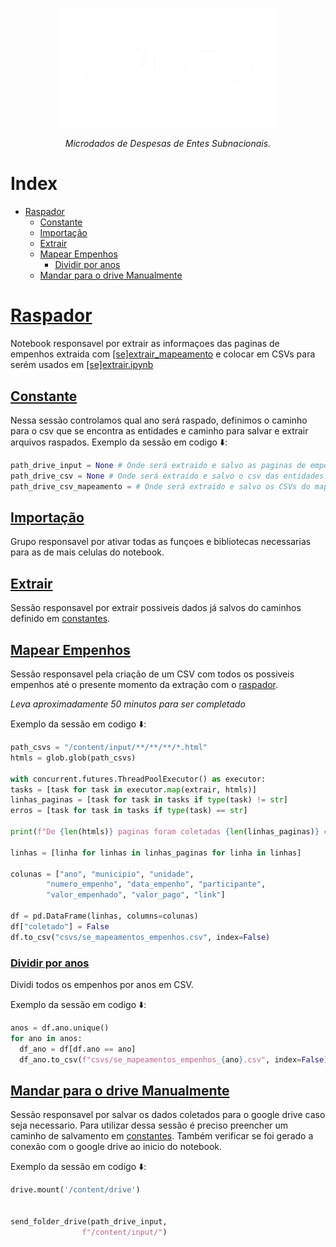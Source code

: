 <!-- Header -->
<p align="center">
   <a href="https://basedosdados.org">
    <picture>
      <source media="(prefers-color-scheme: dark)" srcset="/docs/images/logo1_mides_white.png">
      <source media="(prefers-color-scheme: light)" srcset="/docs/images/logo1_mides_black.png">
      <img src="/docs/images/logo1_mides_white.png" width="340" alt="MiDES">
  </picture>
  </a>
</p>

<p align="center">
    <em>Microdados de Despesas de Entes Subnacionais.</em>
</p>

# Index

- [Raspador](#raspador)
  - [Constante](#constante)
  - [Importação](#importação)
  - [Extrair](#extrair)
  - [Mapear Empenhos](#mapear-empenhos)
     - [Dividir por anos](#dividir-por-anos)
  - [Mandar para o drive Manualmente](#mandar-para-o-drive-manualmente)
 
# [Raspador][raspador]

Notebook responsavel por extrair as informaçoes das paginas de empenhos extraida com [[se]extrair_mapeamento][extrair-mapa] e colocar em CSVs para serém usados em [[se]extrair.ipynb][main-extrair]
   
## [Constante][constante]
  
  Nessa sessão controlamos qual ano será raspado, definimos o caminho para o csv que se encontra as entidades e caminho para salvar e extrair arquivos raspados.
  Exemplo da sessão em codigo ⬇️:
   ```py
   path_drive_input = None # Onde será extraido e salvo as paginas de empenho
   path_drive_csv = None # Onde será extraido e salvo o csv das entidades
   path_drive_csv_mapeamento = # Onde será extraido e salvo os CSVs do mapeamento dos empenhos
   ```
## [Importação][importação]
  Grupo responsavel por ativar todas as funçoes e bibliotecas necessarias para as de mais celulas do notebook.

## [Extrair][extrair]
  Sessão responsavel por extrair possiveis dados já salvos do caminhos definido em [constantes][constante].

## [Mapear Empenhos][mapear]

  Sessão responsavel pela criação de um CSV com todos os possiveis empenhos até o presente momento da extração com o [raspador][extrair-mapa].
  
  *Leva aproximadamente 50 minutos para ser completado*
  
  Exemplo da sessão em codigo ⬇️:
   ```py
path_csvs = "/content/input/**/**/**/*.html"
htmls = glob.glob(path_csvs)

with concurrent.futures.ThreadPoolExecutor() as executor:
  tasks = [task for task in executor.map(extrair, htmls)]
  linhas_paginas = [task for task in tasks if type(task) != str]
  erros = [task for task in tasks if type(task) == str]

print(f"De {len(htmls)} paginas foram coletadas {len(linhas_paginas)} com sucesso")

linhas = [linha for linhas in linhas_paginas for linha in linhas]

colunas = ["ano", "municipio", "unidade",
           "numero_empenho", "data_empenho", "participante",
           "valor_empenhado", "valor_pago", "link"]

df = pd.DataFrame(linhas, columns=colunas)
df["coletado"] = False
df.to_csv("csvs/se_mapeamentos_empenhos.csv", index=False)
   ```
### [Dividir por anos][dividir]

Dividi todos os empenhos por anos em CSV.

Exemplo da sessão em codigo ⬇️:
```py
anos = df.ano.unique()
for ano in anos:
  df_ano = df[df.ano == ano]
  df_ano.to_csv(f"csvs/se_mapeamentos_empenhos_{ano}.csv", index=False)
```

## [Mandar para o drive Manualmente][mandar-drive]

Sessão responsavel por salvar os dados coletados para o google drive caso seja necessario.
Para utilizar dessa sessão é preciso preencher um caminho de salvamento em [constantes][constante].
Também verificar se foi gerado a conexão com o google drive ao inicio do notebook.

Exemplo da sessão em codigo ⬇️:

```py
drive.mount('/content/drive')


send_folder_drive(path_drive_input,
                f"/content/input/")
```

<!-- Referencias -->

[main-extrair]: https://github.com/Winzen/mides-rascunho/blob/main/code/scraping/se/%5Bse%5Dextrair.ipynb
[extrair-mapa]: https://github.com/Winzen/mides-rascunho/blob/main/code/scraping/se/docs-se/%5Bse%5Dextrair_mapeamento.md

[raspador]: https://colab.research.google.com/github/Winzen/mides-rascunho/blob/main/code/scraping/se/%5Bse%5Dextrair_mapeamento.ipynb#scrollTo=9ptCC5xP2ssI
[constante]: https://colab.research.google.com/github/Winzen/mides-rascunho/blob/main/code/scraping/se/%5Bse%5Dmapear_empenho.ipynb#scrollTo=1ufupK_j79Fo
[importação]: https://colab.research.google.com/github/Winzen/mides-rascunho/blob/main/code/scraping/se/%5Bse%5Dmapear_empenho.ipynb#scrollTo=UM-EZote8LW0
[extrair]: https://colab.research.google.com/github/Winzen/mides-rascunho/blob/main/code/scraping/se/%5Bse%5Dmapear_empenho.ipynb#scrollTo=TTb_aULe8FOB
[mapear]: https://colab.research.google.com/github/Winzen/mides-rascunho/blob/main/code/scraping/se/%5Bse%5Dmapear_empenho.ipynb#scrollTo=R40r8jAG-fp8
[dividir]: https://colab.research.google.com/github/Winzen/mides-rascunho/blob/main/code/scraping/se/%5Bse%5Dmapear_empenho.ipynb#scrollTo=tiwZrzhMDtZf
[mandar-drive]: https://colab.research.google.com/github/Winzen/mides-rascunho/blob/main/code/scraping/se/%5Bse%5Dmapear_empenho.ipynb#scrollTo=98_15dAlHvyk

